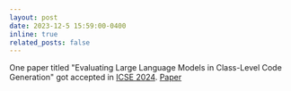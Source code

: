 ```yaml
---
layout: post
date: 2023-12-5 15:59:00-0400
inline: true
related_posts: false
---
```


One paper titled "Evaluating Large Language Models in Class-Level Code Generation" got accepted in 
[ICSE 2024](https://conf.researchr.org/track/icse-2024/icse-2024-research-track). 
[Paper](pdf/ICSE2024ClassEval.pdf)
       